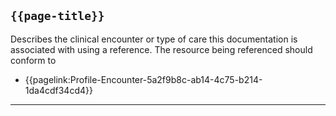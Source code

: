 ## <code>{{page-title}}</code>
Describes the clinical encounter or type of care this documentation is associated with using a reference. The resource being referenced should conform to 
- {{pagelink:Profile-Encounter-5a2f9b8c-ab14-4c75-b214-1da4cdf34cd4}}


---
